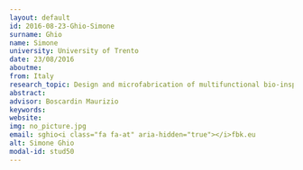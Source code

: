 ```yaml
---
layout: default 
id: 2016-08-23-Ghio-Simone
surname: Ghio
name: Simone
university: University of Trento
date: 23/08/2016
aboutme: 
from: Italy
research_topic: Design and microfabrication of multifunctional bio-inspires surfaces
abstract: 
advisor: Boscardin Maurizio
keywords: 
website: 
img: no_picture.jpg
email: sghio<i class="fa fa-at" aria-hidden="true"></i>fbk.eu
alt: Simone Ghio
modal-id: stud50
---
```

